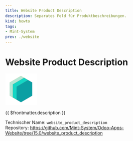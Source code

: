 ```yaml
---
title: Website Product Description
description: Separates Feld für Produktbeschreibungen.
kind: howto
tags:
- Mint-System
prev: ./website
---
```

# Website Product Description
![icon_oms_box](attachments/icons_odoo_mint_system.png)

{{ $frontmatter.description }}

Technischer Name: `website_product_description`\
Repository: <https://github.com/Mint-System/Odoo-Apps-Website/tree/15.0/website_product_description>
